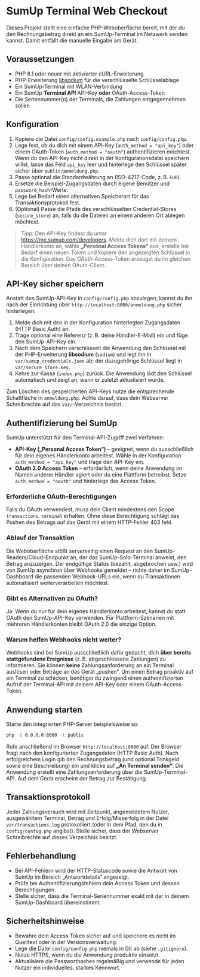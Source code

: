 # SumUp Terminal Web Checkout

Dieses Projekt stellt eine einfache PHP-Weboberfläche bereit, mit der du den Rechnungsbetrag direkt an ein SumUp-Terminal im Netzwerk senden kannst. Damit entfällt die manuelle Eingabe am Gerät.

## Voraussetzungen

- PHP 8.1 oder neuer mit aktivierter cURL-Erweiterung
- PHP-Erweiterung [libsodium](https://www.php.net/manual/de/book.sodium.php) für die verschlüsselte Schlüsselablage
- Ein SumUp-Terminal mit WLAN-Verbindung
- Ein SumUp **Terminal API** API-Key **oder** OAuth-Access-Token
- Die Seriennummer(n) der Terminals, die Zahlungen entgegennehmen sollen

## Konfiguration

1. Kopiere die Datei `config/config.example.php` nach `config/config.php`.
2. Lege fest, ob du dich mit einem API-Key (`auth_method = "api_key"`) oder einem OAuth-Token (`auth_method = "oauth"`) authentifizieren möchtest. Wenn du den API-Key nicht direkt in der Konfigurationsdatei speichern willst, lasse das Feld `api_key` leer und hinterlege den Schlüssel später sicher über `public/anmeldung.php`.
3. Passe optional die Standardwährung an (ISO-4217-Code, z. B. `EUR`).
4. Ersetze die Beispiel-Zugangsdaten durch eigene Benutzer und `password_hash`-Werte.
5. Lege bei Bedarf einen alternativen Speicherort für das Transaktionsprotokoll fest.
6. (Optional) Passe die Pfade des verschlüsselten Credential-Stores (`secure_store`) an, falls du die Dateien an einem anderen Ort ablegen möchtest.

> Tipp: Den API-Key findest du unter <https://me.sumup.com/developers>. Melde dich dort mit deinem Händlerkonto an, wähle **„Personal Access Tokens“** aus, erstelle bei Bedarf einen neuen Token und kopiere den angezeigten Schlüssel in die Konfiguration. Das OAuth-Access-Token erzeugst du im gleichen Bereich über deinen OAuth-Client.

## API-Key sicher speichern

Anstatt den SumUp-API-Key in `config/config.php` abzulegen, kannst du ihn nach der Einrichtung über `http://localhost:8000/anmeldung.php` sicher hinterlegen:

1. Melde dich mit den in der Konfiguration hinterlegten Zugangsdaten (HTTP Basic Auth) an.
2. Trage optional eine Referenz (z. B. deine Händler-E-Mail) ein und füge den SumUp-API-Key ein.
3. Nach dem Speichern verschlüsselt die Anwendung den Schlüssel mit der PHP-Erweiterung **libsodium** (`sodium`) und legt ihn in `var/sumup_credentials.json` ab; der dazugehörige Schlüssel liegt in `var/secure_store.key`.
4. Kehre zur Kasse (`index.php`) zurück. Die Anwendung lädt den Schlüssel automatisch und zeigt an, wann er zuletzt aktualisiert wurde.

Zum Löschen des gespeicherten API-Keys nutze die entsprechende Schaltfläche in `anmeldung.php`. Achte darauf, dass dein Webserver Schreibrechte auf das `var/`-Verzeichnis besitzt.

## Authentifizierung bei SumUp

SumUp unterstützt für den Terminal-API-Zugriff zwei Verfahren:

- **API-Key („Personal Access Token“)** – geeignet, wenn du ausschließlich für dein eigenes Händlerkonto arbeitest. Wähle in der Konfiguration `auth_method = "api_key"` und trage den API-Key ein.
- **OAuth 2.0 Access Token** – erforderlich, wenn deine Anwendung im Namen anderer Händler agiert oder du eine Plattform betreibst. Setze `auth_method = "oauth"` und hinterlege das Access Token.

### Erforderliche OAuth-Berechtigungen

Falls du OAuth verwendest, muss dein Client mindestens den Scope `transactions.terminal` erhalten. Ohne diese Berechtigung schlägt das Pushen des Betrags auf das Gerät mit einem HTTP-Fehler 403 fehl.

### Ablauf der Transaktion

Die Weboberfläche stößt serverseitig einen Request an den SumUp-Readers/Cloud-Endpunkt an, der das SumUp-Solo-Terminal anweist, den Betrag anzuzeigen. Der endgültige Status (bezahlt, abgebrochen usw.) wird von SumUp asynchron über Webhooks gemeldet – richte daher im SumUp-Dashboard die passenden Webhook-URLs ein, wenn du Transaktionen automatisiert weiterverarbeiten möchtest.

### Gibt es Alternativen zu OAuth?

Ja: Wenn du nur für dein eigenes Händlerkonto arbeitest, kannst du statt OAuth den SumUp-API-Key verwenden. Für Plattform-Szenarien mit mehreren Händlerkonten bleibt OAuth 2.0 die einzige Option.

### Warum helfen Webhooks nicht weiter?

Webhooks sind bei SumUp ausschließlich dafür gedacht, dich **über bereits stattgefundene Ereignisse** (z. B. abgeschlossene Zahlungen) zu informieren. Sie können **keine** Zahlungsanforderung an ein Terminal auslösen oder Beträge an das Gerät „pushen“. Um einen Betrag proaktiv auf ein Terminal zu schicken, benötigst du zwingend einen authentifizierten Aufruf der Terminal-API mit deinem API-Key oder einem OAuth-Access-Token.

## Anwendung starten

Starte den integrierten PHP-Server beispielsweise so:

```bash
php -S 0.0.0.0:8000 -t public
```

Rufe anschließend im Browser `http://localhost:8000` auf. Der Browser fragt nach den konfigurierten Zugangsdaten (HTTP Basic Auth). Nach erfolgreichem Login gib den Rechnungsbetrag (und optional Trinkgeld sowie eine Beschreibung) ein und klicke auf **„An Terminal senden“**. Die Anwendung erstellt eine Zahlungsanforderung über die SumUp-Terminal-API. Auf dem Gerät erscheint der Betrag zur Bestätigung.

## Transaktionsprotokoll

Jeder Zahlungsversuch wird mit Zeitpunkt, angemeldetem Nutzer, ausgewähltem Terminal, Betrag und Erfolg/Misserfolg in der Datei `var/transactions.log` protokolliert (oder in dem Pfad, den du in `config/config.php` angibst). Stelle sicher, dass der Webserver Schreibrechte auf dieses Verzeichnis besitzt.

## Fehlerbehandlung

- Bei API-Fehlern wird der HTTP-Statuscode sowie die Antwort von SumUp im Bereich „Antwortdetails“ angezeigt.
- Prüfe bei Authentifizierungsfehlern dein Access Token und dessen Berechtigungen.
- Stelle sicher, dass die Terminal-Seriennummer exakt mit der in deinem SumUp-Dashboard übereinstimmt.

## Sicherheitshinweise

- Bewahre dein Access Token sicher auf und speichere es nicht im Quelltext oder in der Versionsverwaltung.
- Lege die Datei `config/config.php` niemals in Git ab (siehe `.gitignore`).
- Nutze HTTPS, wenn du die Anwendung produktiv einsetzt.
- Aktualisiere die Passworthashes regelmäßig und verwende für jeden Nutzer ein individuelles, starkes Kennwort.
